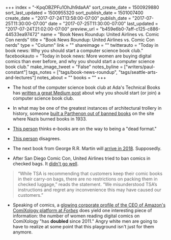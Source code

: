 +++
index = "-KpqOBZPFu1OhJh9daAA"
sort_create_date = 1500929880
sort_last_updated = 1500955320
sort_publish_date = 1501007400
create_date = "2017-07-24T13:58:00-07:00"
publish_date = "2017-07-25T11:30:00-07:00"
date = "2017-07-25T11:30:00-07:00"
last_updated = "2017-07-24T21:02:00-07:00"
preview_url = "b459e6b0-7aff-c125-c886-44533ea97472"
name = "Book News Roundup: United Airlines vs. Comic Con nerds"
title = "Book News Roundup: United Airlines vs. Comic Con nerds"
type = "Column"
link = ""
shareimage = ""
twitterauto = "Today in book news: Why you should start a computer science book club."
facebookauto = "Today in book news: More women are buying digital comics than ever before, and why you should start a computer science book club."
make_image_tweet = "False"
notes_byline = ["writers/paul-constant"]
tags_notes = ["tags/book-news-roundup", "tags/seattle-arts-and-lectures"]
notes_about = ""
books = ""
+++
* The host of the computer science book club at Ada's Technical Books has [written a great Medium post](https://medium.com/@TiltedListener/why-you-should-start-a-computer-science-book-club-baf6c440c0c9) about why you should start (or join) a computer science book club.

* In what may be one of the greatest instances of architectural trollery in history, someone [built a Parthenon out of banned books](http://www.atlasobscura.com/articles/a-parthenon-of-banned-books-built-at-a-former-book-burning-site) on the site where Nazis burned books in 1933.

* [This person](http://www.thebookseller.com/futurebook/ebook-dead-format-595431) thinks e-books are on the way to being a "dead format."

* [This person](https://the-digital-reader.com/2017/07/24/ebooks-dead-format/) disagrees.

* The next book from George R.R. Martin will [arrive in 2018](http://www.vanityfair.com/hollywood/2017/07/george-r-r-martin-winds-of-winter-update-2018). Supposedly.

* After San Diego Comic Con, United Airlines tried to ban comics in checked bags. It [didn't go well](https://consumerist.com/2017/07/24/united-airlines-says-it-misunderstood-tsa-about-non-existent-ban-on-comic-books/).

<blockquote>“While TSA is recommending that customers keep their comic books in their carry-on bags, there are no restrictions on packing them in checked luggage,” reads the statement. “We misunderstood TSA’s instructions and regret any inconvenience this may have caused our customers.”</blockquote>

* Speaking of comics, a [glowing corporate profile of the CEO of Amazon's ComiXology platform at *Forbes*](https://www.forbes.com/sites/robsalkowitz/2017/07/13/inside-amazons-plan-to-put-comics-on-every-screen) does yield one interesting piece of information: the number of women reading digital comics on ComiXology "has **doubled** since 2011." Angry white men are going to have to realize at some point that this playground isn't just for them anymore.

